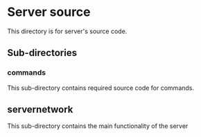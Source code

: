 # Server source
This directory is for server's source code.
## Sub-directories
### commands
This sub-directory contains required source code for commands.
## servernetwork
This sub-directory contains the main functionality of the server
